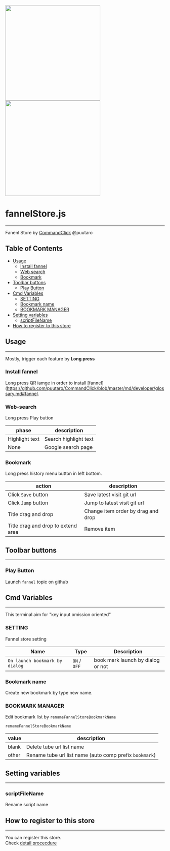 

<div><img src="https://github.com/puutaro/fannelStore/assets/55217593/da107507-9e4e-4ebf-8698-b1b8ab8c528f" width="300">  </div>
  
<div><img src="https://github.com/puutaro/selectTyper/assets/55217593/555e8f5f-656a-4faf-bb76-f663c01cfe47" width="300"></div> 


# fannelStore.js
----------------

Fanenl Store by [CommandClick](https://github.com/puutaro/CommandClick) @puutaro

Table of Contents
-------
<!-- vim-markdown-toc GFM --> 
* [Usage](#usage)
  * [Install fannel](#install-fannel)
  * [Web search](#web-search)
  * [Bookmark](#bookmark)
* [Toolbar buttons](#toolbar-buttons)
	* [Play Button](#play-button)
* [Cmd Variables](#cmd-variables)
	* [SETTING](#setting)
	* [Bookmark name](#cmdinput)
	* [BOOKMARK MANAGER](#bookmark-manager)
* [Setting variables](#setting-variables)
	* [scriptFileName](#scriptfilename)
* [How to register to this store](how-to-register-to-this-store)
## Usage
--------

Mostly, trigger each feature by **Long press**

### Install fannel
Long press QR iamge in order to install [fannel](https://github.com/puutaro/CommandClick/blob/master/md/developer/glossary.md#fannel.

### Web-search

Long press Play button 


| phase          | description               |
|----------------|-----------------------|
| Highlight text | Search highlight text |
| None           | Google search page    |

### Bookmark

Long press history menu button in left bottom.

| action                             | description                        |
|------------------------------------|------------------------------------|
| Click `Save` button                | Save latest visit git url          |
| Click `Jump` button                | Jump to latest visit git url       |
| Title drag and drop                | Change item order by drag and drop |
| Title drag and drop to extend area | Remove item                        |

## Toolbar buttons
-----------

### Play Button

Launch `fannel` topic on github

## Cmd Variables
--------

This terminal aim for "key input omission oriented"

### SETTING

Fannel store setting

| Name             | Type            | Description                       |
|----------------------- |-----------------|-----------------------------------|
| `On launch bookmark by dialog` | `ON` / `OFF`    | book mark launch by dialog or not |

### Bookmark name 

Create new bookmark by type new name.

### BOOKMARK MANAGER

Edit bookmark list by `renameFannelStoreBookmarkName`

`renameFannelStoreBookmarkName`

| value | description |
| ----------- | ----------- |
| blank | Delete tube url list name |
| other | Rename tube url list name (auto comp prefix `bookmark`) |

## Setting variables
---------

### scriptFileName

Rename script name

## How to register to this store
-----------

You can register this  store.  
Check [detail procecdure](https://github.com/puutaro/commandclick-repository/blob/master/README.md#procedure-1)
